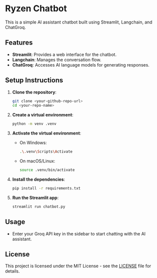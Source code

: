 # Ryzen Chatbot

This is a simple AI assistant chatbot built using Streamlit, Langchain, and ChatGroq.

## Features

- **Streamlit**: Provides a web interface for the chatbot.
- **Langchain**: Manages the conversation flow.
- **ChatGroq**: Accesses AI language models for generating responses.

## Setup Instructions

1. **Clone the repository**:
   ```bash
   git clone <your-github-repo-url>
   cd <your-repo-name>
   ```

2. **Create a virtual environment**:
   ```bash
   python -m venv .venv
   ```

3. **Activate the virtual environment**:
   - On Windows:
     ```bash
     .\.venv\Scripts\Activate
     ```
   - On macOS/Linux:
     ```bash
     source .venv/bin/activate
     ```

4. **Install the dependencies**:
   ```bash
   pip install -r requirements.txt
   ```

5. **Run the Streamlit app**:
   ```bash
   streamlit run chatbot.py
   ```

## Usage

- Enter your Groq API key in the sidebar to start chatting with the AI assistant.

## License

This project is licensed under the MIT License - see the [LICENSE](LICENSE) file for details.

